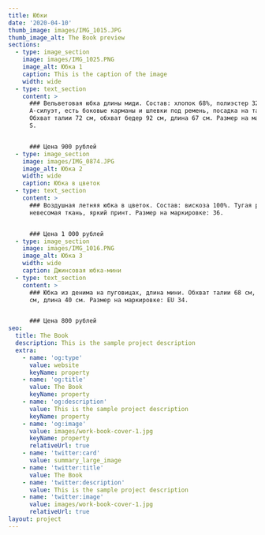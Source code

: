 ```yaml
---
title: Юбки
date: '2020-04-10'
thumb_image: images/IMG_1015.JPG
thumb_image_alt: The Book preview
sections:
  - type: image_section
    image: images/IMG_1025.PNG
    image_alt: Юбка 1
    caption: This is the caption of the image
    width: wide
  - type: text_section
    content: >
      ### Вельветовая юбка длины миди. Состав: хлопок 68%, полиэстер 32%.
      А-силуэт, есть боковые карманы и шлевки под ремень, посадка на талии.
      Обхват талии 72 см, обхват бедер 92 см, длина 67 см. Размер на маркировке:
      S.


      ### Цена 900 рублей
  - type: image_section
    image: images/IMG_0874.JPG
    image_alt: Юбка 2
    width: wide
    caption: Юбка в цветок
  - type: text_section
    content: >
      ### Воздушная летняя юбка в цветок. Состав: вискоза 100%. Тугая резинка,
      невесомая ткань, яркий принт. Размер на маркировке: 36.


      ### Цена 1 000 рублей
  - type: image_section
    image: images/IMG_1016.PNG
    image_alt: Юбка 3
    width: wide
    caption: Джинсовая юбка-мини
  - type: text_section
    content: >
      ### Юбка из денима на пуговицах, длина мини. Обхват талии 68 см, обхват 94
      см, длина 40 см. Размер на маркировке: EU 34.


      ### Цена 800 рублей
seo:
  title: The Book
  description: This is the sample project description
  extra:
    - name: 'og:type'
      value: website
      keyName: property
    - name: 'og:title'
      value: The Book
      keyName: property
    - name: 'og:description'
      value: This is the sample project description
      keyName: property
    - name: 'og:image'
      value: images/work-book-cover-1.jpg
      keyName: property
      relativeUrl: true
    - name: 'twitter:card'
      value: summary_large_image
    - name: 'twitter:title'
      value: The Book
    - name: 'twitter:description'
      value: This is the sample project description
    - name: 'twitter:image'
      value: images/work-book-cover-1.jpg
      relativeUrl: true
layout: project
---
```

